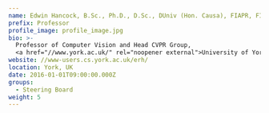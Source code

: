 ```yaml
---
name: Edwin Hancock, B.Sc., Ph.D., D.Sc., DUniv (Hon. Causa), FIAPR, FIEEE, FIET, FInstP
prefix: Professor
profile_image: profile_image.jpg
bio: >-
  Professor of Computer Vision and Head CVPR Group,
  <a href="//www.york.ac.uk/" rel="noopener external">University of York</a>
website: //www-users.cs.york.ac.uk/erh/
location: York, UK
date: 2016-01-01T09:00:00.000Z
groups:
  - Steering Board
weight: 5
---
```

